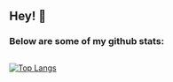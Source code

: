 ## Hey! 👋
### Below are some of my github stats: 

##
[![Top Langs](https://github-readme-stats.vercel.app/api/top-langs/?username=jjvenable&layout=compact&theme=vision-friendly-dark)](https://github.com/anuraghazra/github-readme-stats)

<!--
**JJVenable/JJVenable** is a ✨ _special_ ✨ repository because its `README.md` (this file) appears on your GitHub profile.

Here are some ideas to get you started:

- 🔭 I’m currently working on ...
- 🌱 I’m currently learning ...
- 👯 I’m looking to collaborate on ...
- 🤔 I’m looking for help with ...
- 💬 Ask me about ...
- 📫 How to reach me: ...
- 😄 Pronouns: ...
- ⚡ Fun fact: ...
-->

